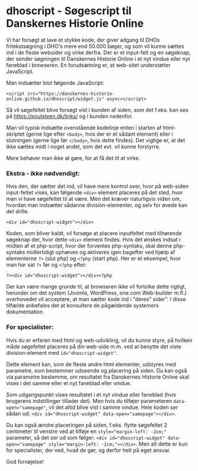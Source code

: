# dhoscript - Søgescript til Danskernes Historie Online
Vi har forsøgt at lave et stykke kode, der giver adgang til DHOs fritekstsøgning i DHO's mere end 50.000 bøger, og som vil kunne sættes ind i de fleste websider og virke derfra.
Der er et input-felt og en søgeknap, der sender søgningen til Danskernes Historie Online i et nyt vindue eller nyt faneblad i browseren.
En forudsætning er, at web-sitet understøtter JavaScript.

Man indsætter blot følgende JavaScript:

`<script src="https://danskernes-historie-online.github.io/dhoscript/widget.js" async></script>`

Så vil søgefeltet blive forsøgt vist i bunden af siden, som det f.eks. kan ses på https://poulsteen.dk/links/ og i bunden nedenfor.

Man vil typisk indsætte ovenstående kodelinje enten i starten af html-skriptet (gerne lige efter `<body>`, hvis der er et sådant element) eller i slutningen (gerne lige før `</body>`, hvis dette findes).
Det vigtige er, at det ikke sættes midt i noget andet, som det evt. vil kunne forstyrre. 

Mere behøver man ikke at gøre, for at få det til at virke.

### Ekstra - ikke nødvendigt:
Hvis den, der sætter det ind, vil have mere kontrol over, hvor på web-siden input-feltet vises, kan følgende `<div>` element placeres på det sted, hvor man vi have søgefeltet til at være.
Men det kræver naturligvis viden om, hvordan man indsætter sådanne division-elementer, og selv for øvede kan det drille.

`<div id="dhoscript-widget"></div>`

Koden, som bliver kaldt, vil forsøge at placere inputfeltet med tilhørende søgeknap der, hvor dette `<div>` element findes.
Hvis det ønskes indsat i midten af et php-script, hvor der forventes php-syntaks, 
skal denne php-syntaks midlertidigt ophæves og aktiveres igen bagefter ved hjælp af elementerne `?>` (slut php) og `<?php` (start php).
Her er et eksempel, hvor man har sat `?>` før og `<?php` efter:

`?><div id="dhoscript-widget"></div><?php`

Der kan være mange grunde til, at browseren ikke vil fortolke dette rigtigt, herunder om det system (Joomla, WordPress, one.com Web-builder m.fl.) overhovedet vil acceptere, at man sætter kode ind i "deres" sider". I disse tilfælde anbefales det at konsultere de pågældende systemers dokumentation.

<script src="https://danskernes-historie-online.github.io/dhoscript/widget.js" async></script>

### For specialister:
Hvis du er erfaren med html og web-udvikling, vil du kunne styre, på hvilken måde søgefeltet placeres på din web-side m.m. ved at benytte det viste division-element med `id="dhoscript-widget"`.

Dette element kan, som de fleste andre html elementer, udstyres med parametre, som bestemmer udseende og placering på siden. Du kan også via parametre bestemme, om resultatet fra Danskernes Historie Online skal vises i det samme eller et nyt faneblad eller vindue. 

Som udgangspunkt vises resultatet i et nyt vindue eller faneblad (hvis brugerens indstillinger tillader det). Men hvis du tilføjer parameteren  `data-open="samepage"`, vil det altid blive vist i samme vindue. Hele koden ser sådan ud: `<div id="dhoscript-widget" data-open="samepage"></div>`. 

Du kan også ændre placeringen på siden, f.eks. flytte søgefeltet 2 centimeter til venstre ved at tilføje en `style="margin-left: -2cm;"` parameter, så det ser ud som følger: `<div id="dhoscript-widget" data-open="samepage" style="margin-left: -2cm;"></div>`. Men alt dette er kun for specialister, der ved, hvad de gør, og derfor helt på eget ansvar.

God fornøjelse!